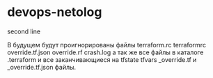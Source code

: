 # devops-netolog
second line


В будущем будут проигнорированы файлы terraform.rc terraformrc override.tf.json override.rf crash.log
а так же все файлы в каталоге .terraform 
и все заканчивающиеся на tfstate tfvars _override.tf и _override.tf.json файлы.
